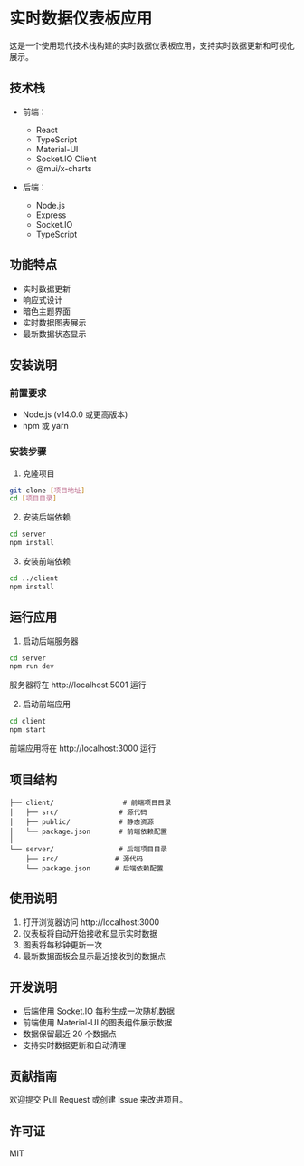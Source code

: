 # 实时数据仪表板应用

这是一个使用现代技术栈构建的实时数据仪表板应用，支持实时数据更新和可视化展示。

## 技术栈

- 前端：
  - React
  - TypeScript
  - Material-UI
  - Socket.IO Client
  - @mui/x-charts

- 后端：
  - Node.js
  - Express
  - Socket.IO
  - TypeScript

## 功能特点

- 实时数据更新
- 响应式设计
- 暗色主题界面
- 实时数据图表展示
- 最新数据状态显示

## 安装说明

### 前置要求

- Node.js (v14.0.0 或更高版本)
- npm 或 yarn

### 安装步骤

1. 克隆项目
```bash
git clone [项目地址]
cd [项目目录]
```

2. 安装后端依赖
```bash
cd server
npm install
```

3. 安装前端依赖
```bash
cd ../client
npm install
```

## 运行应用

1. 启动后端服务器
```bash
cd server
npm run dev
```
服务器将在 http://localhost:5001 运行

2. 启动前端应用
```bash
cd client
npm start
```
前端应用将在 http://localhost:3000 运行

## 项目结构

```
├── client/                 # 前端项目目录
│   ├── src/               # 源代码
│   ├── public/            # 静态资源
│   └── package.json       # 前端依赖配置
│
└── server/                # 后端项目目录
    ├── src/              # 源代码
    └── package.json      # 后端依赖配置
```

## 使用说明

1. 打开浏览器访问 http://localhost:3000
2. 仪表板将自动开始接收和显示实时数据
3. 图表将每秒钟更新一次
4. 最新数据面板会显示最近接收到的数据点

## 开发说明

- 后端使用 Socket.IO 每秒生成一次随机数据
- 前端使用 Material-UI 的图表组件展示数据
- 数据保留最近 20 个数据点
- 支持实时数据更新和自动清理

## 贡献指南

欢迎提交 Pull Request 或创建 Issue 来改进项目。

## 许可证

MIT 